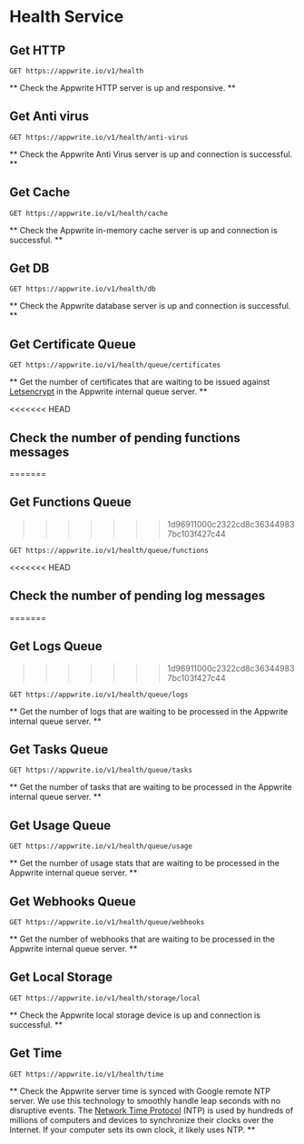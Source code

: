 # Health Service

## Get HTTP

```http request
GET https://appwrite.io/v1/health
```

** Check the Appwrite HTTP server is up and responsive. **

## Get Anti virus

```http request
GET https://appwrite.io/v1/health/anti-virus
```

** Check the Appwrite Anti Virus server is up and connection is successful. **

## Get Cache

```http request
GET https://appwrite.io/v1/health/cache
```

** Check the Appwrite in-memory cache server is up and connection is successful. **

## Get DB

```http request
GET https://appwrite.io/v1/health/db
```

** Check the Appwrite database server is up and connection is successful. **

## Get Certificate Queue

```http request
GET https://appwrite.io/v1/health/queue/certificates
```

** Get the number of certificates that are waiting to be issued against [Letsencrypt](https://letsencrypt.org/) in the Appwrite internal queue server. **

<<<<<<< HEAD
## Check the number of pending functions messages
=======
## Get Functions Queue
>>>>>>> 1d96911000c2322cd8c363449837bc103f427c44

```http request
GET https://appwrite.io/v1/health/queue/functions
```

<<<<<<< HEAD
## Check the number of pending log messages
=======
## Get Logs Queue
>>>>>>> 1d96911000c2322cd8c363449837bc103f427c44

```http request
GET https://appwrite.io/v1/health/queue/logs
```

** Get the number of logs that are waiting to be processed in the Appwrite internal queue server. **

## Get Tasks Queue

```http request
GET https://appwrite.io/v1/health/queue/tasks
```

** Get the number of tasks that are waiting to be processed in the Appwrite internal queue server. **

## Get Usage Queue

```http request
GET https://appwrite.io/v1/health/queue/usage
```

** Get the number of usage stats that are waiting to be processed in the Appwrite internal queue server. **

## Get Webhooks Queue

```http request
GET https://appwrite.io/v1/health/queue/webhooks
```

** Get the number of webhooks that are waiting to be processed in the Appwrite internal queue server. **

## Get Local Storage

```http request
GET https://appwrite.io/v1/health/storage/local
```

** Check the Appwrite local storage device is up and connection is successful. **

## Get Time

```http request
GET https://appwrite.io/v1/health/time
```

** Check the Appwrite server time is synced with Google remote NTP server. We use this technology to smoothly handle leap seconds with no disruptive events. The [Network Time Protocol](https://en.wikipedia.org/wiki/Network_Time_Protocol) (NTP) is used by hundreds of millions of computers and devices to synchronize their clocks over the Internet. If your computer sets its own clock, it likely uses NTP. **

